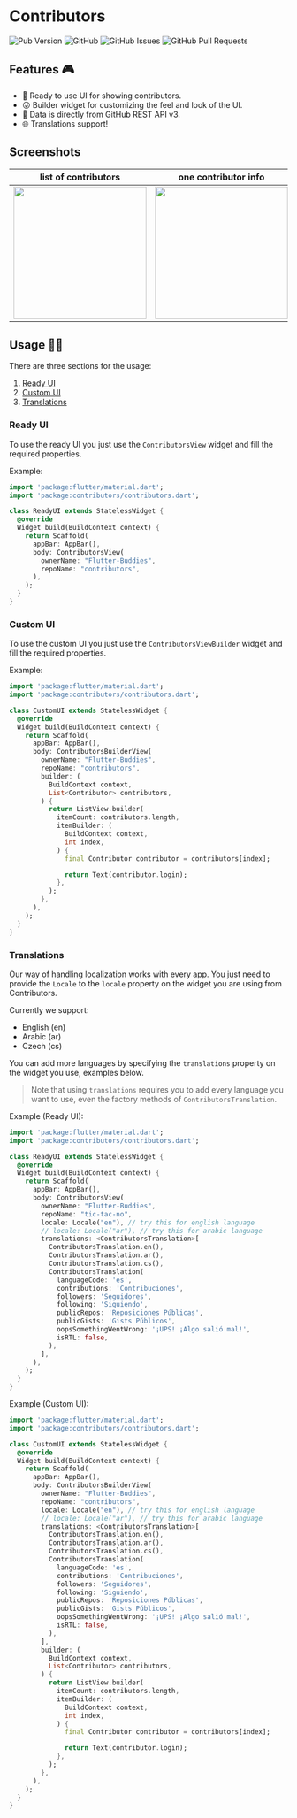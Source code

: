 # Contributors

![Pub Version](https://img.shields.io/pub/v/contributors?style=for-the-badge)
![GitHub](https://img.shields.io/github/license/flutter-buddies/contributors?style=for-the-badge)
![GitHub Issues](https://img.shields.io/github/issues/flutter-buddies/contributors?style=for-the-badge)
![GitHub Pull Requests](https://img.shields.io/github/issues-pr/flutter-buddies/contributors?style=for-the-badge)

## Features 🎮

- 🎈 Ready to use UI for showing contributors.
- 😜 Builder widget for customizing the feel and look of the UI.
- 🚀 Data is directly from GitHub REST API v3.
- 🌐 Translations support!

## Screenshots

| list of contributors                                                                                      | one contributor info                                                                                      |
| --------------------------------------------------------------------------------------------------------- | --------------------------------------------------------------------------------------------------------- |
| <img src="https://github.com/Flutter-Buddies/contributors/tree/main/readme_images/1.png" width="240px" /> | <img src="https://github.com/Flutter-Buddies/contributors/tree/main/readme_images/2.png" width="240px" /> |

## Usage 👷‍♂️

There are three sections for the usage:

1. [Ready UI](#Ready%20UI)
2. [Custom UI](#Custom%20UI)
3. [Translations](#Translations)

### Ready UI

To use the ready UI you just use the `ContributorsView` widget and fill the required properties.

Example:

```dart
import 'package:flutter/material.dart';
import 'package:contributors/contributors.dart';

class ReadyUI extends StatelessWidget {
  @override
  Widget build(BuildContext context) {
    return Scaffold(
      appBar: AppBar(),
      body: ContributorsView(
        ownerName: "Flutter-Buddies",
        repoName: "contributors",
      ),
    );
  }
}
```

### Custom UI

To use the custom UI you just use the `ContributorsViewBuilder` widget and fill the required properties.

Example:

```dart
import 'package:flutter/material.dart';
import 'package:contributors/contributors.dart';

class CustomUI extends StatelessWidget {
  @override
  Widget build(BuildContext context) {
    return Scaffold(
      appBar: AppBar(),
      body: ContributorsBuilderView(
        ownerName: "Flutter-Buddies",
        repoName: "contributors",
        builder: (
          BuildContext context,
          List<Contributor> contributors,
        ) {
          return ListView.builder(
            itemCount: contributors.length,
            itemBuilder: (
              BuildContext context,
              int index,
            ) {
              final Contributor contributor = contributors[index];

              return Text(contributor.login);
            },
          );
        },
      ),
    );
  }
}
```

### Translations

Our way of handling localization works with every app. You just need to provide the `Locale` to the `locale` property on the widget you are using from Contributors.

Currently we support:

- English (en)
- Arabic (ar)
- Czech (cs)

You can add more languages by specifying the `translations` property on the widget you use, examples below.

> Note that using `translations` requires you to add every language you want to use, even the factory methods of `ContributorsTranslation`.

Example (Ready UI):

```dart
import 'package:flutter/material.dart';
import 'package:contributors/contributors.dart';

class ReadyUI extends StatelessWidget {
  @override
  Widget build(BuildContext context) {
    return Scaffold(
      appBar: AppBar(),
      body: ContributorsView(
        ownerName: "Flutter-Buddies",
        repoName: "tic-tac-no",
        locale: Locale("en"), // try this for english language
        // locale: Locale("ar"), // try this for arabic language
        translations: <ContributorsTranslation>[
          ContributorsTranslation.en(),
          ContributorsTranslation.ar(),
          ContributorsTranslation.cs(),
          ContributorsTranslation(
            languageCode: 'es',
            contributions: 'Contribuciones',
            followers: 'Seguidores',
            following: 'Siguiendo',
            publicRepos: 'Reposiciones Públicas',
            publicGists: 'Gists Públicos',
            oopsSomethingWentWrong: '¡UPS! ¡Algo salió mal!',
            isRTL: false,
          ),
        ],
      ),
    );
  }
}
```

Example (Custom UI):

```dart
import 'package:flutter/material.dart';
import 'package:contributors/contributors.dart';

class CustomUI extends StatelessWidget {
  @override
  Widget build(BuildContext context) {
    return Scaffold(
      appBar: AppBar(),
      body: ContributorsBuilderView(
        ownerName: "Flutter-Buddies",
        repoName: "contributors",
        locale: Locale("en"), // try this for english language
        // locale: Locale("ar"), // try this for arabic language
        translations: <ContributorsTranslation>[
          ContributorsTranslation.en(),
          ContributorsTranslation.ar(),
          ContributorsTranslation.cs(),
          ContributorsTranslation(
            languageCode: 'es',
            contributions: 'Contribuciones',
            followers: 'Seguidores',
            following: 'Siguiendo',
            publicRepos: 'Reposiciones Públicas',
            publicGists: 'Gists Públicos',
            oopsSomethingWentWrong: '¡UPS! ¡Algo salió mal!',
            isRTL: false,
          ),
        ],
        builder: (
          BuildContext context,
          List<Contributor> contributors,
        ) {
          return ListView.builder(
            itemCount: contributors.length,
            itemBuilder: (
              BuildContext context,
              int index,
            ) {
              final Contributor contributor = contributors[index];

              return Text(contributor.login);
            },
          );
        },
      ),
    );
  }
}
```
